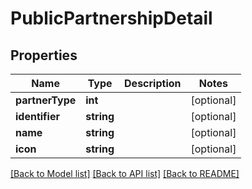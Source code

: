 # PublicPartnershipDetail

## Properties
Name | Type | Description | Notes
------------ | ------------- | ------------- | -------------
**partnerType** | **int** |  | [optional] 
**identifier** | **string** |  | [optional] 
**name** | **string** |  | [optional] 
**icon** | **string** |  | [optional] 

[[Back to Model list]](../README.md#documentation-for-models) [[Back to API list]](../README.md#documentation-for-api-endpoints) [[Back to README]](../README.md)


